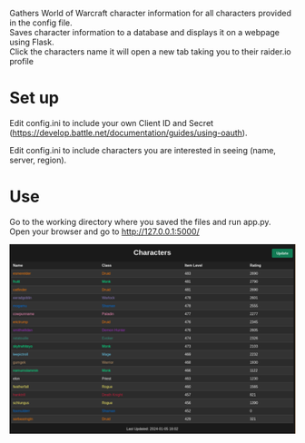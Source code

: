 Gathers World of Warcraft character information for all characters provided in the config file.  
Saves character information to a database and displays it on a webpage using Flask.  
Click the characters name it will open a new tab taking you to their raider.io profile


# Set up 
Edit config.ini to include your own Client ID and Secret (https://develop.battle.net/documentation/guides/using-oauth).

Edit config.ini to include characters you are interested in seeing (name, server, region).

# Use
Go to the working directory where you saved the files and run app.py.  
Open your browser and go to http://127.0.0.1:5000/

![Example Image](/example.png)



